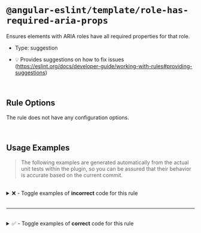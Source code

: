 <!--

  DO NOT EDIT.

  This markdown file was autogenerated using a mixture of the following files as the source of truth for its data:
  - ../../src/rules/role-has-required-aria-props.ts
  - ../../tests/rules/role-has-required-aria-props/cases.ts

  In order to update this file, it is therefore those files which need to be updated, as well as potentially the generator script:
  - ../../../../tools/scripts/generate-rule-docs.ts

-->

<br>

# `@angular-eslint/template/role-has-required-aria-props`

Ensures elements with ARIA roles have all required properties for that role.

- Type: suggestion

- 💡 Provides suggestions on how to fix issues (https://eslint.org/docs/developer-guide/working-with-rules#providing-suggestions)

<br>

## Rule Options

The rule does not have any configuration options.

<br>

## Usage Examples

> The following examples are generated automatically from the actual unit tests within the plugin, so you can be assured that their behavior is accurate based on the current commit.

<br>

<details>
<summary>❌ - Toggle examples of <strong>incorrect</strong> code for this rule</summary>

<br>

#### Default Config

```json
{
  "rules": {
    "@angular-eslint/template/role-has-required-aria-props": [
      "error"
    ]
  }
}
```

<br>

#### ❌ Invalid Code

```html
<div role="combobox"></div>
     ~~~~~~~~~~~~~~~
```

</details>

<br>

---

<br>

<details>
<summary>✅ - Toggle examples of <strong>correct</strong> code for this rule</summary>

<br>

#### Default Config

```json
{
  "rules": {
    "@angular-eslint/template/role-has-required-aria-props": [
      "error"
    ]
  }
}
```

<br>

#### ✅ Valid Code

```html
<span role="checkbox" aria-checked="false"></span>
```

<br>

---

<br>

#### Default Config

```json
{
  "rules": {
    "@angular-eslint/template/role-has-required-aria-props": [
      "error"
    ]
  }
}
```

<br>

#### ✅ Valid Code

```html
<input type="checkbox" role="switch">
```

<br>

---

<br>

#### Default Config

```json
{
  "rules": {
    "@angular-eslint/template/role-has-required-aria-props": [
      "error"
    ]
  }
}
```

<br>

#### ✅ Valid Code

```html
<span role="heading" aria-level="5"></span>
```

<br>

---

<br>

#### Default Config

```json
{
  "rules": {
    "@angular-eslint/template/role-has-required-aria-props": [
      "error"
    ]
  }
}
```

<br>

#### ✅ Valid Code

```html
<span role="button"></span>
```

<br>

---

<br>

#### Default Config

```json
{
  "rules": {
    "@angular-eslint/template/role-has-required-aria-props": [
      "error"
    ]
  }
}
```

<br>

#### ✅ Valid Code

```html
<app-component [role]="ADMIN"></app-component>
```

</details>

<br>
